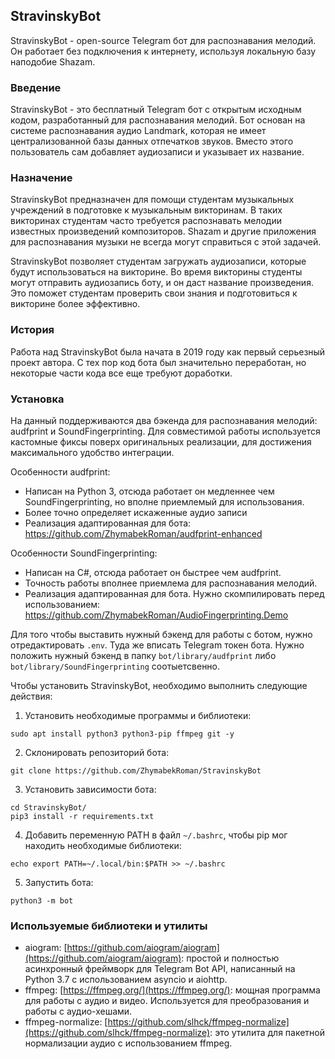 ## StravinskyBot

StravinskyBot - open-source Telegram бот для распознавания мелодий. Он работает без подключения к интернету, используя локальную базу наподобие Shazam.

### Введение

StravinskyBot - это бесплатный Telegram бот с открытым исходным кодом, разработанный для распознавания мелодий. Бот основан на системе распознавания аудио Landmark, которая не имеет централизованной базы данных отпечатков звуков. Вместо этого пользователь сам добавляет аудиозаписи и указывает их название.

### Назначение

StravinskyBot предназначен для помощи студентам музыкальных учреждений в подготовке к музыкальным викторинам. В таких викторинах студентам часто требуется распознавать мелодии известных произведений композиторов. Shazam и другие приложения для распознавания музыки не всегда могут справиться с этой задачей.

StravinskyBot позволяет студентам загружать аудиозаписи, которые будут использоваться на викторине. Во время викторины студенты могут отправить аудиозапись боту, и он даст название произведения. Это поможет студентам проверить свои знания и подготовиться к викторине более эффективно.

### История

Работа над StravinskyBot была начата в 2019 году как первый серьезный проект автора. С тех пор код бота был значительно переработан, но некоторые части кода все еще требуют доработки.

### Установка

На данный поддерживаются два бэкенда для распознавания мелодий: audfprint и SoundFingerprinting. Для совместимой работы используется кастомные фиксы поверх оригинальных реализации, для достижения максимального удобство интеграции.

Особенности audfprint:
- Написан на Python 3, отсюда работает он медленнее чем SoundFingerprinting, но вполне приемлемый для использования.
- Более точно определяет искаженные аудио записи
- Реализация адаптированная для бота: https://github.com/ZhymabekRoman/audfprint-enhanced

Особенности SoundFingerprinting:
- Написан на C#, отсюда работает он быстрее чем audfprint.
- Точность работы вполнее приемлема для распознавания мелодий.
- Реализация адаптированная для бота. Нужно скомпилировать перед использованием: https://github.com/ZhymabekRoman/AudioFingerprinting.Demo

Для того чтобы выставить нужный бэкенд для работы с ботом, нужно отредактировать `.env`. Туда же вписать Telegram токен бота. Нужно положить нужный бэкенд в папку `bot/library/audfprint` либо `bot/library/SoundFingerprinting` соотыетсвенно.

Чтобы установить StravinskyBot, необходимо выполнить следующие действия:

1. Установить необходимые программы и библиотеки:

```
sudo apt install python3 python3-pip ffmpeg git -y
```

2. Склонировать репозиторий бота:

```
git clone https://github.com/ZhymabekRoman/StravinskyBot
```

3. Установить зависимости бота:

```
cd StravinskyBot/
pip3 install -r requirements.txt
```

4. Добавить переменную PATH в файл `~/.bashrc`, чтобы pip мог находить необходимые библиотеки:

```
echo export PATH=~/.local/bin:$PATH >> ~/.bashrc
```

5. Запустить бота:

```
python3 -m bot
```

### Используемые библиотеки и утилиты
* aiogram: [https://github.com/aiogram/aiogram](https://github.com/aiogram/aiogram): простой и полностью асинхронный фреймворк для Telegram Bot API, написанный на Python 3.7 с использованием asyncio и aiohttp.
* ffmpeg: [https://ffmpeg.org/](https://ffmpeg.org/): мощная программа для работы с аудио и видео. Используется для преобразования и работы с аудио-хешами.
* ffmpeg-normalize: [https://github.com/slhck/ffmpeg-normalize](https://github.com/slhck/ffmpeg-normalize): это утилита для пакетной нормализации аудио с использованием ffmpeg.
